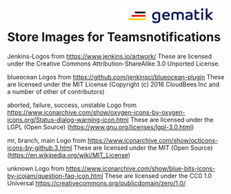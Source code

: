 <img align="right" width="250" height="47" src="Gematik_Logo_Flag_With_Background.png"/> <br/> 

# Store Images for Teamsnotifications

Jenkins-Logos from https://www.jenkins.io/artwork/
These are licensed under the Creative Commons Attribution-ShareAlike 3.0 Unported License.

blueocean Logos from https://github.com/jenkinsci/blueocean-plugin
These are licensed under the MIT License (Copyright (c) 2016 CloudBees Inc and a number of other of contributors)

aborted, failure, success, unstable Logo from https://www.iconarchive.com/show/oxygen-icons-by-oxygen-icons.org/Status-dialog-warning-icon.html
These are licensed under the LGPL (Open Source) (https://www.gnu.org/licenses/lgpl-3.0.html)

mr, branch, main Logo from https://www.iconarchive.com/show/octicons-icons-by-github.3.html
These are licensed under the MIT (Open Source) (https://en.wikipedia.org/wiki/MIT_License)

unknown Logo from https://www.iconarchive.com/show/blue-bits-icons-by-icojam/question-faq-icon.html
These are licensed under the CC0 1.0 Universal https://creativecommons.org/publicdomain/zero/1.0/